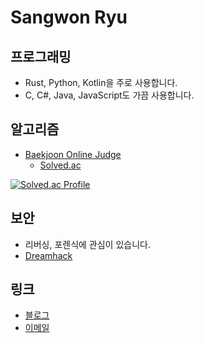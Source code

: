 # Sangwon Ryu

## 프로그래밍
- Rust, Python, Kotlin을 주로 사용합니다.
- C, C#, Java, JavaScript도 가끔 사용합니다.

## 알고리즘
- [Baekjoon Online Judge](https://www.acmicpc.net/user/sangwon090)
  - [Solved.ac](https://solved.ac/profile/sangwon090)

[![Solved.ac Profile](http://mazassumnida.wtf/api/generate_badge?boj=sangwon090)](https://solved.ac/profile/sangwon090)

## 보안
- 리버싱, 포렌식에 관심이 있습니다.
- [Dreamhack](https://dreamhack.io/users/3826)

## 링크
- [블로그](https://blog.sryu.dev/)
- [이메일](mailto:me@sryu.dev)
